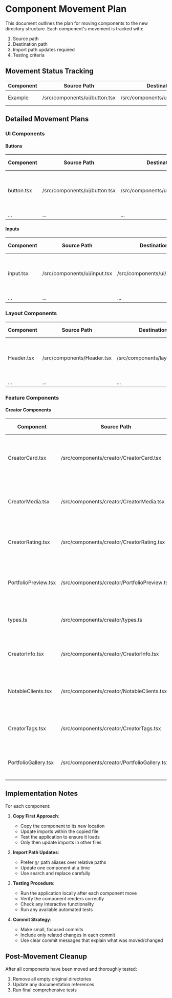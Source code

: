 # Component Movement Plan

This document outlines the plan for moving components to the new directory structure. Each component's movement is tracked with:

1. Source path
2. Destination path 
3. Import path updates required
4. Testing criteria

## Movement Status Tracking

| Component | Source Path | Destination Path | Status | Tested |
|-----------|-------------|-----------------|--------|--------|
| Example | /src/components/ui/button.tsx | /src/components/ui/buttons/button.tsx | Not Started | No |

## Detailed Movement Plans

### UI Components

#### Buttons

| Component | Source Path | Destination Path | Import Updates | Testing Criteria |
|-----------|-------------|-----------------|----------------|------------------|
| button.tsx | /src/components/ui/button.tsx | /src/components/ui/buttons/button.tsx | Update imports from `@/components/ui/button` to `@/components/ui/buttons/button` | Verify all buttons render correctly across the site |
| ... | ... | ... | ... | ... |

#### Inputs

| Component | Source Path | Destination Path | Import Updates | Testing Criteria |
|-----------|-------------|-----------------|----------------|------------------|
| input.tsx | /src/components/ui/input.tsx | /src/components/ui/inputs/input.tsx | Update imports from `@/components/ui/input` to `@/components/ui/inputs/input` | Verify all inputs render and function correctly |
| ... | ... | ... | ... | ... |

### Layout Components

| Component | Source Path | Destination Path | Import Updates | Testing Criteria |
|-----------|-------------|-----------------|----------------|------------------|
| Header.tsx | /src/components/Header.tsx | /src/components/layout/Header.tsx | Update imports from `@/components/Header` or `../components/Header` to `@/components/layout/Header` | Check header renders correctly on all pages |
| ... | ... | ... | ... | ... |

### Feature Components

#### Creator Components

| Component | Source Path | Destination Path | Status | Testing Criteria |
|-----------|-------------|-----------------|--------|------------------|
| CreatorCard.tsx | /src/components/creator/CreatorCard.tsx | /src/components/features/creator/card/CreatorCard.tsx | ✅ Completed | Verify creator cards render correctly throughout the site |
| CreatorMedia.tsx | /src/components/creator/CreatorMedia.tsx | /src/components/features/creator/media/CreatorMedia.tsx | ✅ Completed | Verify creator media displays correctly in cards |
| CreatorRating.tsx | /src/components/creator/CreatorRating.tsx | /src/components/features/creator/rating/CreatorRating.tsx | ✅ Completed | Verify ratings display correctly in creator cards |
| PortfolioPreview.tsx | /src/components/creator/PortfolioPreview.tsx | /src/components/features/creator/portfolio/PortfolioPreview.tsx | ✅ Completed | Verify portfolio previews display in creator cards |
| types.ts | /src/components/creator/types.ts | /src/components/features/creator/types/index.ts | ✅ Completed | Verify types are correctly exported and used |
| CreatorInfo.tsx | /src/components/creator/CreatorInfo.tsx | /src/components/features/creator/info/CreatorInfo.tsx | Not Started | Verify creator info displays correctly |
| NotableClients.tsx | /src/components/creator/NotableClients.tsx | /src/components/features/creator/clients/NotableClients.tsx | Not Started | Verify notable clients section displays correctly |
| CreatorTags.tsx | /src/components/creator/CreatorTags.tsx | /src/components/features/creator/tags/CreatorTags.tsx | Not Started | Verify creator tags display correctly |
| PortfolioGallery.tsx | /src/components/creator/PortfolioGallery.tsx | /src/components/features/creator/portfolio/PortfolioGallery.tsx | Not Started | Verify portfolio gallery displays correctly |

## Implementation Notes

For each component:

1. **Copy First Approach**:
   - Copy the component to its new location
   - Update imports within the copied file
   - Test the application to ensure it loads
   - Only then update imports in other files

2. **Import Path Updates**:
   - Prefer `@/` path aliases over relative paths
   - Update one component at a time
   - Use search and replace carefully

3. **Testing Procedure**:
   - Run the application locally after each component move
   - Verify the component renders correctly
   - Check any interactive functionality
   - Run any available automated tests

4. **Commit Strategy**:
   - Make small, focused commits
   - Include only related changes in each commit
   - Use clear commit messages that explain what was moved/changed

## Post-Movement Cleanup

After all components have been moved and thoroughly tested:

1. Remove all empty original directories
2. Update any documentation references
3. Run final comprehensive tests
